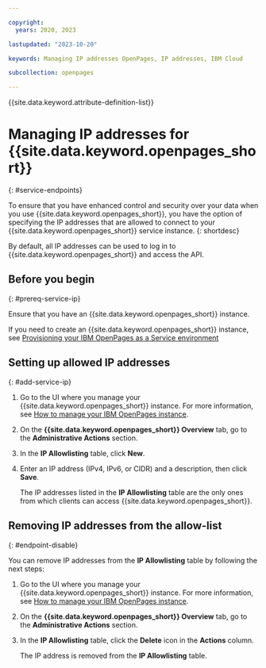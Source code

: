 ```yaml
---

copyright:
  years: 2020, 2023

lastupdated: "2023-10-20"

keywords: Managing IP addresses OpenPages, IP addresses, IBM Cloud

subcollection: openpages

---
```


{{site.data.keyword.attribute-definition-list}}

<!--Name your file `service-endpoints.md` with the title Using service endpoints to privately connect to _servicename_. When nav titles are available you can use Using service endpoints as your title for the left nav entry while retaining the longer title as your H1 in the topic to ensure helpful search results.
IMPORTANT:
* If your service supports only service endpoints, include it in the **How to** nav group in the **Enhancing security** topic group in your `toc.yaml` file.
* If your service supports both service endpoints and VPE for VPC, then refer to the guidance about placement in a nested topic group within the Enhancing security topic group: https://test.cloud.ibm.com/docs/writing?topic=writing-security-content-guidance-->

# Managing IP addresses for {{site.data.keyword.openpages_short}}
{: #service-endpoints}

To ensure that you have enhanced control and security over your data when you use {{site.data.keyword.openpages_short}}, you have the option of specifying the IP addresses that are allowed to connect to your {{site.data.keyword.openpages_short}} service instance.
{: shortdesc}

By default, all IP addresses can be used to log in to {{site.data.keyword.openpages_short}} and access the API.

<!--Document any customer data that goes over public routes even with the {{site.data.keyword.Bluemix_notm}} service endpoints feature enabled that uses a connection over private routes. For example, if your service sends customer data to a data-service that uses a public route or sends customer logs that uses public routes to LogDNA that should be documented.-->

## Before you begin
{: #prereq-service-ip}

Ensure that you have an {{site.data.keyword.openpages_short}} instance.

If you need to create an {{site.data.keyword.openpages_short}} instance, see [Provisioning your IBM OpenPages as a Service environment](/docs/openpages?topic=openpages-provisioning_environment&interface=api)


## Setting up allowed IP addresses
{: #add-service-ip}

1. Go to the UI where you manage your {{site.data.keyword.openpages_short}} instance. For more information, see [How to manage your IBM OpenPages instance](/docs-draft/openpages?topic=openpages-manage_op_instance). 
2. On the **{{site.data.keyword.openpages_short}} Overview** tab, go to the **Administrative Actions** section.
3. In the **IP Allowlisting** table, click **New**.
4. Enter an IP address (IPv4, IPv6, or CIDR) and a description, then click **Save**.

     The IP addresses listed in the **IP Allowlisting** table are the only ones from which clients can access {{site.data.keyword.openpages_short}}.

## Removing IP addresses from the allow-list
{: #endpoint-disable}

You can remove IP addresses from the **IP Allowlisting** table by following the next steps:

1. Go to the UI where you manage your {{site.data.keyword.openpages_short}} instance. For more information, see [How to manage your IBM OpenPages instance](/docs-draft/openpages?topic=openpages-manage_op_instance). 
2. On the **{{site.data.keyword.openpages_short}} Overview** tab, go to the **Administrative Actions** section.
3. In the **IP Allowlisting** table, click the **Delete** icon in the **Actions** column. 
    
    The IP address is removed from the **IP Allowlisting** table. 

